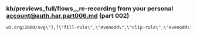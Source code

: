 ### kb/previews_full/flows__re-recording from your personal account@auth.har.part006.md (part 002)

```md
w3.org/2000/svg\"],[\"fill-rule\",\"evenodd\",\"clip-rule\",\"evenodd\",\"d\",
```

```
